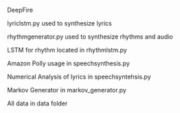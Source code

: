DeepFire

lyriclstm.py used to synthesize lyrics

rhythmgenerator.py used to synthesize rhythms and audio

LSTM for rhythm located in rhythmlstm.py

Amazon Polly usage in speechsynthesis.py

Numerical Analysis of lyrics in speechsyntehsis.py

Markov Generator in markov_generator.py

All data in data folder